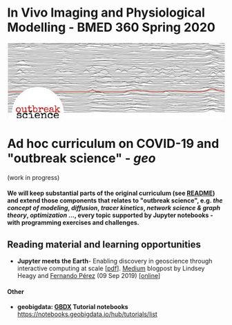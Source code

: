 # In Vivo Imaging and Physiological Modelling - BMED 360 Spring 2020


![BMED360 outbreak_science_image](../assets/outbreak-science-logo.png)


# Ad hoc curriculum on COVID-19 and "outbreak science" - _geo_
(work in progress)

#### We will keep substantial parts of the original curriculum (see [README](../README.md)) and extend those components that relates to "outbreak science", e.g. _the concept of modeling_, _diffusion_, _tracer kinetics_, _network science & graph theory_, _optimization_ ..., every topic supported by Jupyter notebooks - with programming exercises and challenges.


## Reading material and learning opportunities

- **Jupyter meets the Earth**- Enabling discovery in geoscience through interactive computing at scale [[pdf](https://doi.org/10.5281/zenodo.3369938)].  [Medium](https://medium.com) blogpost by Lindsey Heagy and [Fernando Pérez](https://en.wikipedia.org/wiki/Fernando_P%C3%A9rez_(software_developer)) (09 Sep 2019) [[online](https://blog.jupyter.org/jupyter-meets-the-earth-1b0eb33c83f)] 

#### Other

- **geobigdata:  [GBDX](https://github.com/DigitalGlobe/gbdxtools) Tutorial notebooks** https://notebooks.geobigdata.io/hub/tutorials/list
